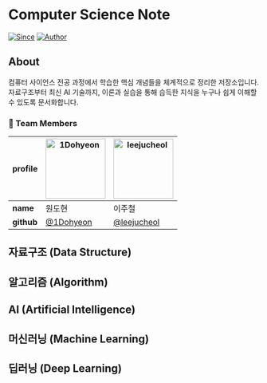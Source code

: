 # Computer Science Note


[![Since](https://img.shields.io/badge/since-2025-brightgreen.svg)]()  [![Author](https://img.shields.io/badge/author-1Dohyeon-orange.svg)]()

## About

컴퓨터 사이언스 전공 과정에서 학습한 핵심 개념들을 체계적으로 정리한 저장소입니다. 자료구조부터 최신 AI 기술까지, 이론과 실습을 통해 습득한 지식을 누구나 쉽게 이해할 수 있도록 문서화합니다.

### 👥 Team Members

| **profile** | <a href="https://github.com/1Dohyeon"><img src="https://github.com/1Dohyeon.png" width="120px;" alt="1Dohyeon"/></a> | <a href="https://github.com/leejucheol"><img src="https://github.com/leejucheol.png" width="120px;" alt="leejucheol"/></a> |
| ----------- | -------------------------------------------------------------------------------------------------------------------- | -------------------------------------------------------------------------------------------------------------------------- |
| **name**    | 원도현                                                                                                                  | 이주철                                                                                                                        |
| **github**  | [@1Dohyeon](https://github.com/1Dohyeon)                                                                             | [@leejucheol](https://github.com/leejucheol)                                                                               |

## 자료구조 (Data Structure)

## 알고리즘 (Algorithm)

## AI (Artificial Intelligence)

## 머신러닝 (Machine Learning)

## 딥러닝 (Deep Learning)